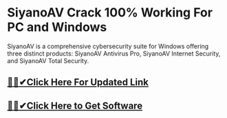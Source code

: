 # SiyanoAV Crack 100% Working For PC and Windows




SiyanoAV is a comprehensive cybersecurity suite for Windows offering three distinct products: SiyanoAV Antivirus Pro, SiyanoAV Internet Security, and SiyanoAV Total Security.


## [🎉🚀✔Click Here For Updated Link](https://alitech.click/dl/)
 
 
## [🎉🚀✔Click Here to Get Software](https://alitech.click/dl/)

